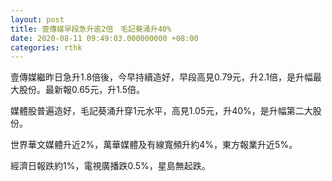 ```yaml
---
layout: post
title: 壹傳媒早段急升逾2倍　毛記葵涌升40%
date: 2020-08-11 09:49:03.000000000 +08:00
categories: rthk
---
```


壹傳媒繼昨日急升1.8倍後，今早持續造好，早段高見0.79元，升2.1倍，是升幅最大股份。最新報0.65元，升1.5倍。

媒體股普遍造好，毛記葵涌升穿1元水平，高見1.05元，升40%，是升幅第二大股份。

世界華文媒體升近2%，萬華媒體及有線寬頻升約4%，東方報業升近5%。

經濟日報跌約1%，電視廣播跌0.5%，星島無起跌。
